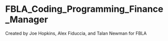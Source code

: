 # FBLA_Coding_Programming_Finance_Manager

Created by Joe Hopkins, Alex Fiduccia, and Talan Newman for FBLA